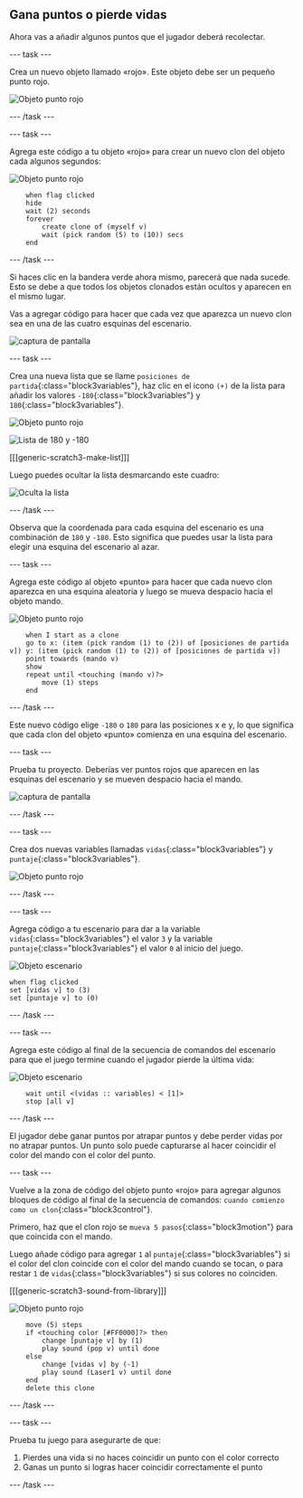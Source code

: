 ## Gana puntos o pierde vidas

Ahora vas a añadir algunos puntos que el jugador deberá recolectar.

--- task ---

Crea un nuevo objeto llamado «rojo». Este objeto debe ser un pequeño punto rojo.

![Objeto punto rojo](images/dots-red.png)

--- /task ---

--- task ---

Agrega este código a tu objeto «rojo» para crear un nuevo clon del objeto cada algunos segundos:

![Objeto punto rojo](images/red-sprite.png)

```blocks3
    when flag clicked
    hide
    wait (2) seconds
    forever
        create clone of (myself v)
        wait (pick random (5) to (10)) secs
    end
```

--- /task ---

Si haces clic en la bandera verde ahora mismo, parecerá que nada sucede. Esto se debe a que todos los objetos clonados están ocultos y aparecen en el mismo lugar.

Vas a agregar código para hacer que cada vez que aparezca un nuevo clon sea en una de las cuatro esquinas del escenario.

![captura de pantalla](images/dots-start.png)

--- task ---

Crea una nueva lista que se llame `posiciones de partida`{:class="block3variables"}, haz clic en el icono `(+)` de la lista para añadir los valores `-180`{:class="block3variables"} y `180`{:class="block3variables"}.

![Objeto punto rojo](images/red-sprite.png)

![Lista de 180 y -180](images/dots-list.png)

[[[generic-scratch3-make-list]]]

Luego puedes ocultar la lista desmarcando este cuadro:

![Oculta la lista](images/hide-list.png)

--- /task ---

Observa que la coordenada para cada esquina del escenario es una combinación de `180` y `-180`. Esto significa que puedes usar la lista para elegir una esquina del escenario al azar.

--- task ---

Agrega este código al objeto «punto» para hacer que cada nuevo clon aparezca en una esquina aleatoria y luego se mueva despacio hacia el objeto mando.

![Objeto punto rojo](images/red-sprite.png)

```blocks3
    when I start as a clone
    go to x: (item (pick random (1) to (2)) of [posiciones de partida v]) y: (item (pick random (1) to (2)) of [posiciones de partida v])
    point towards (mando v)
    show
    repeat until <touching (mando v)?>
        move (1) steps
    end
```

--- /task ---

Este nuevo código elige `-180` o `180` para las posiciones x e y, lo que significa que cada clon del objeto «punto» comienza en una esquina del escenario.

--- task ---

Prueba tu proyecto. Deberías ver puntos rojos que aparecen en las esquinas del escenario y se mueven despacio hacia el mando.

![captura de pantalla](images/dots-red-test.png)

--- /task ---

--- task ---

Crea dos nuevas variables llamadas `vidas`{:class="block3variables"} y `puntaje`{:class="block3variables"}.

![Objeto punto rojo](images/red-sprite.png)

--- /task ---

--- task ---

Agrega código a tu escenario para dar a la variable `vidas`{:class="block3variables"} el valor `3` y la variable `puntaje`{:class="block3variables"} el valor `0` al inicio del juego. 

![Objeto escenario](images/stage-sprite.png)

```blocks3
when flag clicked
set [vidas v] to (3)
set [puntaje v] to (0)
```

--- /task ---

--- task ---

Agrega este código al final de la secuencia de comandos del escenario para que el juego termine cuando el jugador pierde la última vida:

![Objeto escenario](images/stage-sprite.png)

```blocks3
    wait until <(vidas :: variables) < [1]>
    stop [all v]
```

--- /task ---

El jugador debe ganar puntos por atrapar puntos y debe perder vidas por no atrapar puntos. Un punto solo puede capturarse al hacer coincidir el color del mando con el color del punto.

--- task ---

Vuelve a la zona de código del objeto punto «rojo» para agregar algunos bloques de código al final de la secuencia de comandos: `cuando comienzo como un clon`{:class="block3control"}.

Primero, haz que el clon rojo se `mueva 5 pasos`{:class="block3motion"} para que coincida con el mando.

Luego añade código para agregar `1` al `puntaje`{:class="block3variables"} si el color del clon coincide con el color del mando cuando se tocan, o para restar `1` de `vidas`{:class="block3variables"} si sus colores no coinciden.

[[[generic-scratch3-sound-from-library]]]

![Objeto punto rojo](images/red-sprite.png)

```blocks3
    move (5) steps
    if <touching color [#FF0000]?> then
        change [puntaje v] by (1)
        play sound (pop v) until done
    else
        change [vidas v] by (-1)
        play sound (Laser1 v) until done
    end
    delete this clone
```

--- /task ---

--- task ---

Prueba tu juego para asegurarte de que:

1. Pierdes una vida si no haces coincidir un punto con el color correcto
2. Ganas un punto si logras hacer coincidir correctamente el punto

--- /task ---